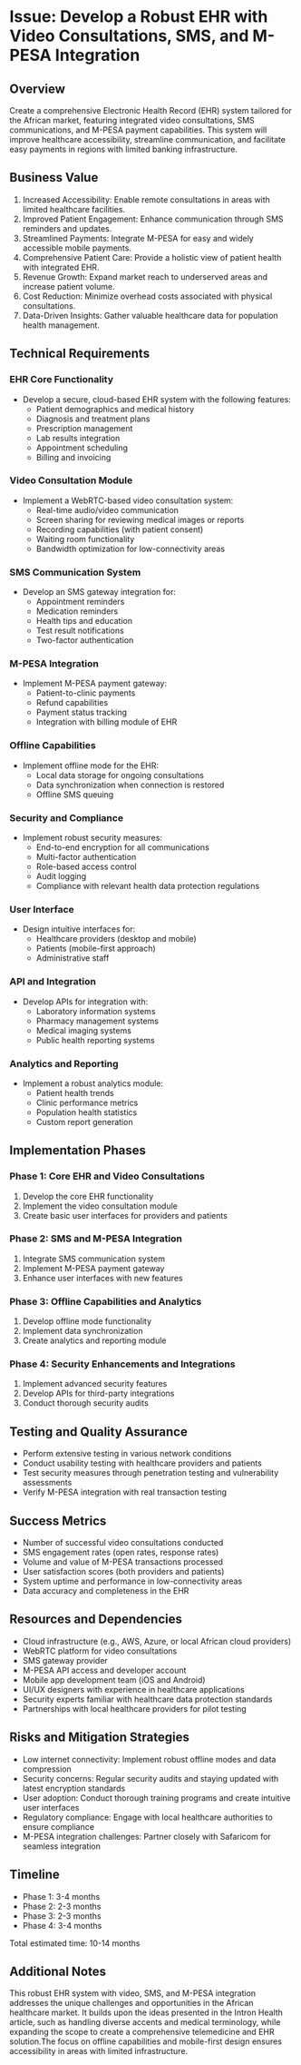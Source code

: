 # Issue: Develop a Robust EHR with Video Consultations, SMS, and M-PESA Integration

## Overview
Create a comprehensive Electronic Health Record (EHR) system tailored for the African market, featuring integrated video consultations, SMS communications, and M-PESA payment capabilities. This system will improve healthcare accessibility, streamline communication, and facilitate easy payments in regions with limited banking infrastructure.

## Business Value
1. Increased Accessibility: Enable remote consultations in areas with limited healthcare facilities.
2. Improved Patient Engagement: Enhance communication through SMS reminders and updates.
3. Streamlined Payments: Integrate M-PESA for easy and widely accessible mobile payments.
4. Comprehensive Patient Care: Provide a holistic view of patient health with integrated EHR.
5. Revenue Growth: Expand market reach to underserved areas and increase patient volume.
6. Cost Reduction: Minimize overhead costs associated with physical consultations.
7. Data-Driven Insights: Gather valuable healthcare data for population health management.

## Technical Requirements

### EHR Core Functionality
- Develop a secure, cloud-based EHR system with the following features:
  - Patient demographics and medical history
  - Diagnosis and treatment plans
  - Prescription management
  - Lab results integration
  - Appointment scheduling
  - Billing and invoicing

### Video Consultation Module
- Implement a WebRTC-based video consultation system:
  - Real-time audio/video communication
  - Screen sharing for reviewing medical images or reports
  - Recording capabilities (with patient consent)
  - Waiting room functionality
  - Bandwidth optimization for low-connectivity areas

### SMS Communication System
- Develop an SMS gateway integration for:
  - Appointment reminders
  - Medication reminders
  - Health tips and education
  - Test result notifications
  - Two-factor authentication

### M-PESA Integration
- Implement M-PESA payment gateway:
  - Patient-to-clinic payments
  - Refund capabilities
  - Payment status tracking
  - Integration with billing module of EHR

### Offline Capabilities
- Implement offline mode for the EHR:
  - Local data storage for ongoing consultations
  - Data synchronization when connection is restored
  - Offline SMS queuing

### Security and Compliance
- Implement robust security measures:
  - End-to-end encryption for all communications
  - Multi-factor authentication
  - Role-based access control
  - Audit logging
  - Compliance with relevant health data protection regulations

### User Interface
- Design intuitive interfaces for:
  - Healthcare providers (desktop and mobile)
  - Patients (mobile-first approach)
  - Administrative staff

### API and Integration
- Develop APIs for integration with:
  - Laboratory information systems
  - Pharmacy management systems
  - Medical imaging systems
  - Public health reporting systems

### Analytics and Reporting
- Implement a robust analytics module:
  - Patient health trends
  - Clinic performance metrics
  - Population health statistics
  - Custom report generation

## Implementation Phases

### Phase 1: Core EHR and Video Consultations
1. Develop the core EHR functionality
2. Implement the video consultation module
3. Create basic user interfaces for providers and patients

### Phase 2: SMS and M-PESA Integration
1. Integrate SMS communication system
2. Implement M-PESA payment gateway
3. Enhance user interfaces with new features

### Phase 3: Offline Capabilities and Analytics
1. Develop offline mode functionality
2. Implement data synchronization
3. Create analytics and reporting module

### Phase 4: Security Enhancements and Integrations
1. Implement advanced security features
2. Develop APIs for third-party integrations
3. Conduct thorough security audits

## Testing and Quality Assurance
- Perform extensive testing in various network conditions
- Conduct usability testing with healthcare providers and patients
- Test security measures through penetration testing and vulnerability assessments
- Verify M-PESA integration with real transaction testing

## Success Metrics
- Number of successful video consultations conducted
- SMS engagement rates (open rates, response rates)
- Volume and value of M-PESA transactions processed
- User satisfaction scores (both providers and patients)
- System uptime and performance in low-connectivity areas
- Data accuracy and completeness in the EHR

## Resources and Dependencies
- Cloud infrastructure (e.g., AWS, Azure, or local African cloud providers)
- WebRTC platform for video consultations
- SMS gateway provider
- M-PESA API access and developer account
- Mobile app development team (iOS and Android)
- UI/UX designers with experience in healthcare applications
- Security experts familiar with healthcare data protection standards
- Partnerships with local healthcare providers for pilot testing

## Risks and Mitigation Strategies
- Low internet connectivity: Implement robust offline modes and data compression
- Security concerns: Regular security audits and staying updated with latest encryption standards
- User adoption: Conduct thorough training programs and create intuitive user interfaces
- Regulatory compliance: Engage with local healthcare authorities to ensure compliance
- M-PESA integration challenges: Partner closely with Safaricom for seamless integration

## Timeline
- Phase 1: 3-4 months
- Phase 2: 2-3 months
- Phase 3: 2-3 months
- Phase 4: 3-4 months

Total estimated time: 10-14 months

## Additional Notes
This robust EHR system with video, SMS, and M-PESA integration addresses the unique challenges and opportunities in the African healthcare market. 
It builds upon the ideas presented in the Intron Health article, such as handling diverse accents and medical terminology, while expanding the scope 
to create a comprehensive telemedicine and EHR solution.The focus on offline capabilities and mobile-first design ensures accessibility in areas with 
limited infrastructure.
